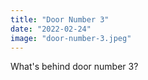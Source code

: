 ```yaml
---
title: "Door Number 3"
date: "2022-02-24"
image: "door-number-3.jpeg"
---
```

What's behind door number 3?